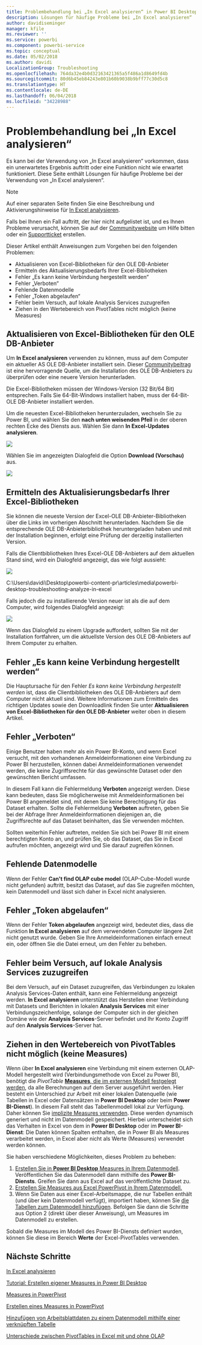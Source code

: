```yaml
---
title: Problembehandlung bei „In Excel analysieren“ in Power BI Desktop
description: Lösungen für häufige Probleme bei „In Excel analysieren“
author: davidiseminger
manager: kfile
ms.reviewer: ''
ms.service: powerbi
ms.component: powerbi-service
ms.topic: conceptual
ms.date: 05/02/2018
ms.author: davidi
LocalizationGroup: Troubleshooting
ms.openlocfilehash: 764da32e4b0d32163421365a5f486a1d8649fd4b
ms.sourcegitcommit: 80d6b45eb84243e801b60b9038b9bff77c30d5c8
ms.translationtype: HT
ms.contentlocale: de-DE
ms.lasthandoff: 06/04/2018
ms.locfileid: "34228988"
---
```

# <a name="troubleshooting-analyze-in-excel"></a>Problembehandlung bei „In Excel analysieren“
Es kann bei der Verwendung von „In Excel analysieren“ vorkommen, dass ein unerwartetes Ergebnis auftritt oder eine Funktion nicht wie erwartet funktioniert. Diese Seite enthält Lösungen für häufige Probleme bei der Verwendung von „In Excel analysieren“.

> [!NOTE]
> Auf einer separaten Seite finden Sie eine Beschreibung und Aktivierungshinweise für [In Excel analysieren](service-analyze-in-excel.md).
> 
> Falls bei Ihnen ein Fall auftritt, der hier nicht aufgelistet ist, und es Ihnen Probleme verursacht, können Sie auf der [Communitywebsite](http://community.powerbi.com/) um Hilfe bitten oder ein [Supportticket](https://powerbi.microsoft.com/support/) erstellen.
> 
> 

Dieser Artikel enthält Anweisungen zum Vorgehen bei den folgenden Problemen:

* Aktualisieren von Excel-Bibliotheken für den OLE DB-Anbieter
* Ermitteln des Aktualisierungsbedarfs Ihrer Excel-Bibliotheken
* Fehler „Es kann keine Verbindung hergestellt werden“
* Fehler „Verboten“
* Fehlende Datenmodelle
* Fehler „Token abgelaufen“
* Fehler beim Versuch, auf lokale Analysis Services zuzugreifen
* Ziehen in den Wertebereich von PivotTables nicht möglich (keine Measures)

## <a name="update-excel-libraries-for-the-ole-db-provider"></a>Aktualisieren von Excel-Bibliotheken für den OLE DB-Anbieter
Um **In Excel analysieren** verwenden zu können, muss auf dem Computer ein aktueller AS OLE DB-Anbieter installiert sein. Dieser [Communitybeitrag](http://community.powerbi.com/t5/Service/Analyze-in-Excel-Initialization-of-the-data-source-failed/m-p/30837#M8081) ist eine hervorragende Quelle, um die Installation des OLE DB-Anbieters zu überprüfen oder eine neuere Version herunterladen.

Die Excel-Bibliotheken müssen der Windows-Version (32 Bit/64 Bit) entsprechen. Falls Sie 64-Bit-Windows installiert haben, muss der 64-Bit-OLE DB-Anbieter installiert werden.

Um die neuesten Excel-Bibliotheken herunterzuladen, wechseln Sie zu Power BI, und wählen Sie den **nach unten weisenden Pfeil** in der oberen rechten Ecke des Diensts aus. Wählen Sie dann **In Excel-Updates analysieren**.

![](media/desktop-troubleshooting-analyze-in-excel/tshoot-analyze-excel_1.png)

Wählen Sie im angezeigten Dialogfeld die Option **Download (Vorschau)** aus.

![](media/desktop-troubleshooting-analyze-in-excel/tshoot-analyze-excel_2.png)

## <a name="determining-whether-you-need-to-update-your-excel-libraries"></a>Ermitteln des Aktualisierungsbedarfs Ihrer Excel-Bibliotheken
Sie können die neueste Version der Excel-OLE DB-Anbieter-Bibliotheken über die Links im vorherigen Abschnitt herunterladen. Nachdem Sie die entsprechende OLE DB-Anbieterbibliothek heruntergeladen haben und mit der Installation beginnen, erfolgt eine Prüfung der derzeitig installierten Version.

Falls die Clientbibliotheken Ihres Excel-OLE DB-Anbieters auf dem aktuellen Stand sind, wird ein Dialogfeld angezeigt, das wie folgt aussieht:

![](media/desktop-troubleshooting-analyze-in-excel/troubleshoot-analyze-excel_3.png)

C:\Users\davidi\Desktop\powerbi-content-pr\articles\media\powerbi-desktop-troubleshooting-analyze-in-excel

Falls jedoch die zu installierende Version neuer ist als die auf dem Computer, wird folgendes Dialogfeld angezeigt:

![](media/desktop-troubleshooting-analyze-in-excel/troubleshoot-analyze-excel_2.png)

Wenn das Dialogfeld zu einem Upgrade auffordert, sollten Sie mit der Installation fortfahren, um die aktuellste Version des OLE DB-Anbieters auf Ihrem Computer zu erhalten.

## <a name="connection-cannot-be-made-error"></a>Fehler „Es kann keine Verbindung hergestellt werden“
Die Hauptursache für den Fehler *Es kann keine Verbindung hergestellt werden* ist, dass die Clientbibliotheken des OLE DB-Anbieters auf dem Computer nicht aktuell sind. Weitere Informationen zum Ermitteln des richtigen Updates sowie den Downloadlink finden Sie unter **Aktualisieren von Excel-Bibliotheken für den OLE DB-Anbieter** weiter oben in diesem Artikel.

## <a name="forbidden-error"></a>Fehler „Verboten“
Einige Benutzer haben mehr als ein Power BI-Konto, und wenn Excel versucht, mit den vorhandenen Anmeldeinformationen eine Verbindung zu Power BI herzustellen, können dabei Anmeldeinformationen verwendet werden, die keine Zugriffsrechte für das gewünschte Dataset oder den gewünschten Bericht umfassen.

In diesem Fall kann die Fehlermeldung **Verboten** angezeigt werden. Diese kann bedeuten, dass Sie möglicherweise mit Anmeldeinformationen bei Power BI angemeldet sind, mit denen Sie keine Berechtigung für das Dataset erhalten. Sollte die Fehlermeldung **Verboten** auftreten, geben Sie bei der Abfrage Ihrer Anmeldeinformationen diejenigen an, die Zugriffsrechte auf das Dataset beinhalten, das Sie verwenden möchten.

Sollten weiterhin Fehler auftreten, melden Sie sich bei Power BI mit einem berechtigten Konto an, und prüfen Sie, ob das Dataset, das Sie in Excel aufrufen möchten, angezeigt wird und Sie darauf zugreifen können.

## <a name="no-data-models"></a>Fehlende Datenmodelle
Wenn der Fehler **Can't find OLAP cube model** (OLAP-Cube-Modell wurde nicht gefunden) auftritt, besitzt das Dataset, auf das Sie zugreifen möchten, kein Datenmodell und lässt sich daher in Excel nicht analysieren.

## <a name="token-expired-error"></a>Fehler „Token abgelaufen“
Wenn der Fehler **Token abgelaufen** angezeigt wird, bedeutet dies, dass die Funktion **In Excel analysieren** auf dem verwendeten Computer längere Zeit nicht genutzt wurde. Geben Sie Ihre Anmeldeinformationen einfach erneut ein, oder öffnen Sie die Datei erneut, um den Fehler zu beheben.

## <a name="unable-to-access-on-premises-analysis-services"></a>Fehler beim Versuch, auf lokale Analysis Services zuzugreifen
Bei dem Versuch, auf ein Dataset zuzugreifen, das Verbindungen zu lokalen Analysis Services-Daten enthält, kann eine Fehlermeldung angezeigt werden. **In Excel analysieren** unterstützt das Herstellen einer Verbindung mit Datasets und Berichten in lokalen **Analysis Services** mit einer Verbindungszeichenfolge, solange der Computer sich in der gleichen Domäne wie der **Analysis Services**-Server befindet und Ihr Konto Zugriff auf den **Analysis Services**-Server hat.

## <a name="cant-drag-anything-to-the-pivottable-values-area-no-measures"></a>Ziehen in den Wertebereich von PivotTables nicht möglich (keine Measures)
Wenn über **In Excel analysieren** eine Verbindung mit einem externen OLAP-Modell hergestellt wird (Verbindungsmethode von Excel zu Power BI), benötigt die *PivotTable* [**Measures**, die im externen Modell festgelegt werden](https://support.microsoft.com/kb/234700), da alle Berechnungen auf dem Server ausgeführt werden. Hier besteht ein Unterschied zur Arbeit mit einer lokalen Datenquelle (wie Tabellen in Excel oder Datensätzen in **Power BI Desktop** oder beim **Power BI-Dienst**). In diesem Fall steht das Tabellenmodell lokal zur Verfügung. Daher können Sie [implizite Measures verwenden](https://msdn.microsoft.com/library/gg399077.aspx). Diese werden dynamisch generiert und nicht im Datenmodell gespeichert. Hierbei unterscheidet sich das Verhalten in Excel von dem in **Power BI Desktop** oder im **Power BI-Dienst**: Die Daten können Spalten enthalten, die in Power BI als Measures verarbeitet werden, in Excel aber nicht als Werte (Measures) verwendet werden können.

Sie haben verschiedene Möglichkeiten, dieses Problem zu beheben:

1. [Erstellen Sie in **Power BI Desktop** Measures in Ihrem Datenmodell](desktop-tutorial-create-measures.md). Veröffentlichen Sie das Datenmodell dann mithilfe des **Power BI-Diensts**. Greifen Sie dann aus Excel auf das veröffentlichte Dataset zu.
2. [Erstellen Sie Measures aus Excel PowerPivot in Ihrem Datenmodell.](https://support.office.com/article/Create-a-Measure-in-Power-Pivot-d3cc1495-b4e5-48e7-ba98-163022a71198)
3. Wenn Sie Daten aus einer Excel-Arbeitsmappe, die nur Tabellen enthält (und über kein Datenmodell verfügt), importiert haben, können Sie [die Tabellen zum Datenmodell hinzufügen](https://support.office.com/article/Add-worksheet-data-to-a-Data-Model-using-a-linked-table-d3665fc3-99b0-479d-ba09-a37640f5be42). Befolgen Sie dann die Schritte aus Option 2 (direkt über dieser Anweisung), um Measures im Datenmodell zu erstellen.

Sobald die Measures im Modell des Power BI-Diensts definiert wurden, können Sie diese im Bereich **Werte** der Excel-PivotTables verwenden.

## <a name="next-steps"></a>Nächste Schritte
[In Excel analysieren](service-analyze-in-excel.md)

[Tutorial: Erstellen eigener Measures in Power BI Desktop](desktop-tutorial-create-measures.md)

[Measures in PowerPivot](https://msdn.microsoft.com/library/gg399077.aspx)

[Erstellen eines Measures in PowerPivot](https://support.office.com/article/Create-a-Measure-in-Power-Pivot-d3cc1495-b4e5-48e7-ba98-163022a71198)

[Hinzufügen von Arbeitsblattdaten zu einem Datenmodell mithilfe einer verknüpften Tabelle](https://support.office.com/article/Add-worksheet-data-to-a-Data-Model-using-a-linked-table-d3665fc3-99b0-479d-ba09-a37640f5be42)

[Unterschiede zwischen PivotTables in Excel mit und ohne OLAP](https://support.microsoft.com/kb/234700)

